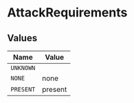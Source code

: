 # AttackRequirements


## Values

| Name      | Value     |
| --------- | --------- |
| `UNKNOWN` |           |
| `NONE`    | none      |
| `PRESENT` | present   |